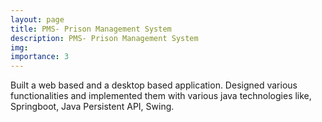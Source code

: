 ```yaml
---
layout: page
title: PMS- Prison Management System
description: PMS- Prison Management System
img:
importance: 3
---
```


Built a web based and a desktop based application. Designed various functionalities and implemented them with various java technologies like, Springboot, Java Persistent API, Swing.